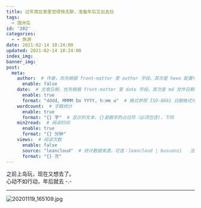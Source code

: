 ```yaml
---
title: 过年窝在家里觉得特无聊，准备年后又出去玩
tags:
  - 涠洲岛
id: '202'
categories:
  - - 旅游
date: 2021-02-14 18:24:00
updated: 2021-02-14 18:24:00
index_img: 
banner_img: 
post:
  meta:
    author:  # 作者，优先根据 front-matter 里 author 字段，其次是 hexo 配置中 author 值
      enable: false
    date:  # 文章日期，优先根据 front-matter 里 date 字段，其次是 md 文件日期
      enable: true
      format: "dddd, MMMM Do YYYY, h:mm a"  # 格式参照 ISO-8601 日期格式化
    wordcount:  # 字数统计
      enable: true
      format: "{} 字"  # 显示的文本，{}是数字的占位符（必须包含)，下同
    min2read:  # 阅读时间
      enable: true
      format: "{} 分钟"
    views:  # 阅读次数
      enable: false
      source: "leancloud"  # 统计数据来源，可选：leancloud | busuanzi   注意不蒜子会间歇抽风
      format: "{} 次"
---
```


之前上岛玩，现在又想去了。  
心动不如行动，年后就去 -.-

* * *

![20201119_165109.jpg](http://cdn.jsdelivr.net/gh/Contribuv/public/usr/uploads/2021/02/3261650281.jpg "20201119_165109.jpg")
